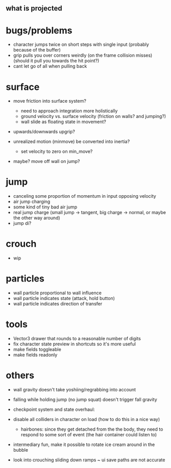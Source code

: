 what is projected
---

# bugs/problems
- character jumps twice on short steps with single input (probably because of the buffer)
- grip pulls you over corners weirdly (on the frame collision misses) (should it pull you towards the hit point?)
- cant let go of all when pulling back

# surface
- move friction into surface system?
  - need to approach integration more holistically
  - ground velocity vs. surface velocity (friction on walls? and jumping?)
  - wall slide as floating state in movement?

- upwards/downwards upgrip?

- unrealized motion (minmove) be converted into inertia?
  - set velocity to zero on min_move?

- maybe? move off wall on jump?

# jump

- canceling some proportion of momentum in input opposing velocity
- air jump charging
- some kind of tiny bad air jump
- real jump charge (small jump -> tangent, big charge -> normal, or maybe the other way around)
- jump di?

# crouch

- wip

# particles

- wall particle proportional to wall influence
- wall particle indicates state (attack, hold button)
- wall particle indicates direction of transfer

# tools

- Vector3 drawer that rounds to a reasonable number of digits
- fix character state preview in shortcuts so it's more useful
- make fields toggleable
- make fields readonly

# others

- wall gravity doesn't take yoshiing/regrabbing into account
- falling while holding jump (no jump squat) doesn't trigger fall gravity

- checkpoint system and state overhaul:
- disable all colliders in character on load (how to do this in a nice way)
  - hairbones: since they get detached from the the body, they need to respond to some sort of event (the hair container could listen to)
- intermediary fun, make it possible to rotate ice cream around in the bubble

- look into crouching sliding down ramps
~ ui save paths are not accurate